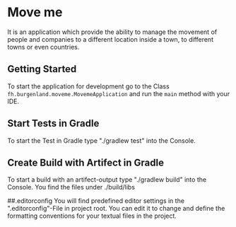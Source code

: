 # Move me

It is an application which provide the ability to manage the movement of people and companies to a different location
inside a town, to different towns or even countries.

## Getting Started

To start the application for development go to the Class `fh.burgenland.moveme.MovemeApplication` and run the `main` method with your IDE.

## Start Tests in Gradle

To start the Test in Gradle type "./gradlew test" into the Console.

## Create Build with Artifect in Gradle

To start a build with an artifect-output type "./gradlew build" into the Console.
You find the files under ./build/libs

##.editorconfig
You will find predefined editor settings in the ".editorconfig"-File in project root.
You can edit it to change and define the formatting conventions for your textual files in
the project.
